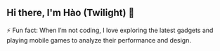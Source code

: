 ## Hi there, I'm Hào (Twilight) 👋
⚡ Fun fact: When I’m not coding, I love exploring the latest gadgets and playing mobile games to analyze their performance and design.
